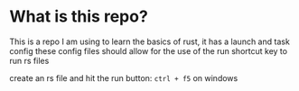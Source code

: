 # What is this repo?
This is a repo I am using to learn the basics of rust, it has a launch and task config
these config files should allow for the use of the run shortcut key to run rs files

create an rs file and hit the run button: ```ctrl + f5``` on windows
